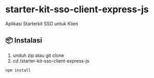 # starter-kit-sso-client-express-js
Aplikasi Starterkit SSO untuk Klien

## 📦 Instalasi
1. unduh zip atau git clone
2. cd /starter-kit-sso-client-express-js
```bash
npm install
```
